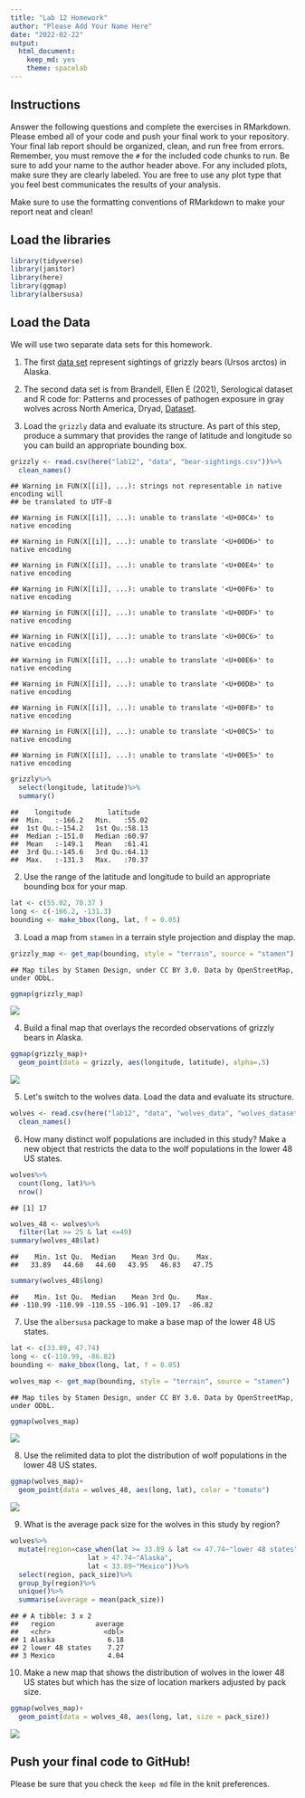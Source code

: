 ```yaml
---
title: "Lab 12 Homework"
author: "Please Add Your Name Here"
date: "2022-02-22"
output:
  html_document: 
    keep_md: yes
    theme: spacelab
---
```




## Instructions
Answer the following questions and complete the exercises in RMarkdown. Please embed all of your code and push your final work to your repository. Your final lab report should be organized, clean, and run free from errors. Remember, you must remove the `#` for the included code chunks to run. Be sure to add your name to the author header above. For any included plots, make sure they are clearly labeled. You are free to use any plot type that you feel best communicates the results of your analysis.  

Make sure to use the formatting conventions of RMarkdown to make your report neat and clean!  

## Load the libraries

```r
library(tidyverse)
library(janitor)
library(here)
library(ggmap)
library(albersusa)
```

## Load the Data
We will use two separate data sets for this homework.  

1. The first [data set](https://rcweb.dartmouth.edu/~f002d69/workshops/index_rspatial.html) represent sightings of grizzly bears (Ursos arctos) in Alaska.  
2. The second data set is from Brandell, Ellen E (2021), Serological dataset and R code for: Patterns and processes of pathogen exposure in gray wolves across North America, Dryad, [Dataset](https://doi.org/10.5061/dryad.5hqbzkh51).  

1. Load the `grizzly` data and evaluate its structure. As part of this step, produce a summary that provides the range of latitude and longitude so you can build an appropriate bounding box.

```r
grizzly <- read.csv(here("lab12", "data", "bear-sightings.csv"))%>%
  clean_names()
```

```
## Warning in FUN(X[[i]], ...): strings not representable in native encoding will
## be translated to UTF-8
```

```
## Warning in FUN(X[[i]], ...): unable to translate '<U+00C4>' to native encoding
```

```
## Warning in FUN(X[[i]], ...): unable to translate '<U+00D6>' to native encoding
```

```
## Warning in FUN(X[[i]], ...): unable to translate '<U+00E4>' to native encoding
```

```
## Warning in FUN(X[[i]], ...): unable to translate '<U+00F6>' to native encoding
```

```
## Warning in FUN(X[[i]], ...): unable to translate '<U+00DF>' to native encoding
```

```
## Warning in FUN(X[[i]], ...): unable to translate '<U+00C6>' to native encoding
```

```
## Warning in FUN(X[[i]], ...): unable to translate '<U+00E6>' to native encoding
```

```
## Warning in FUN(X[[i]], ...): unable to translate '<U+00D8>' to native encoding
```

```
## Warning in FUN(X[[i]], ...): unable to translate '<U+00F8>' to native encoding
```

```
## Warning in FUN(X[[i]], ...): unable to translate '<U+00C5>' to native encoding
```

```
## Warning in FUN(X[[i]], ...): unable to translate '<U+00E5>' to native encoding
```


```r
grizzly%>%
  select(longitude, latitude)%>%
  summary()
```

```
##    longitude         latitude    
##  Min.   :-166.2   Min.   :55.02  
##  1st Qu.:-154.2   1st Qu.:58.13  
##  Median :-151.0   Median :60.97  
##  Mean   :-149.1   Mean   :61.41  
##  3rd Qu.:-145.6   3rd Qu.:64.13  
##  Max.   :-131.3   Max.   :70.37
```

2. Use the range of the latitude and longitude to build an appropriate bounding box for your map.

```r
lat <- c(55.02, 70.37 )
long <- c(-166.2, -131.3)
bounding <- make_bbox(long, lat, f = 0.05)
```

3. Load a map from `stamen` in a terrain style projection and display the map.

```r
grizzly_map <- get_map(bounding, style = "terrain", source = "stamen")
```

```
## Map tiles by Stamen Design, under CC BY 3.0. Data by OpenStreetMap, under ODbL.
```


```r
ggmap(grizzly_map)
```

![](lab12_hw_files/figure-html/unnamed-chunk-6-1.png)<!-- -->

4. Build a final map that overlays the recorded observations of grizzly bears in Alaska.

```r
ggmap(grizzly_map)+
  geom_point(data = grizzly, aes(longitude, latitude), alpha=.5)
```

![](lab12_hw_files/figure-html/unnamed-chunk-7-1.png)<!-- -->

5. Let's switch to the wolves data. Load the data and evaluate its structure.

```r
wolves <- read.csv(here("lab12", "data", "wolves_data", "wolves_dataset.csv"))%>%
  clean_names()
```

6. How many distinct wolf populations are included in this study? Make a new object that restricts the data to the wolf populations in the lower 48 US states.

```r
wolves%>%
  count(long, lat)%>%
  nrow()
```

```
## [1] 17
```


```r
wolves_48 <- wolves%>%
  filter(lat >= 25 & lat <=49)
summary(wolves_48$lat)
```

```
##    Min. 1st Qu.  Median    Mean 3rd Qu.    Max. 
##   33.89   44.60   44.60   43.95   46.83   47.75
```

```r
summary(wolves_48$long)
```

```
##    Min. 1st Qu.  Median    Mean 3rd Qu.    Max. 
## -110.99 -110.99 -110.55 -106.91 -109.17  -86.82
```

7. Use the `albersusa` package to make a base map of the lower 48 US states.

```r
lat <- c(33.89, 47.74)
long <- c(-110.99, -86.82)
bounding <- make_bbox(long, lat, f = 0.05)
```


```r
wolves_map <- get_map(bounding, style = "terrain", source = "stamen")
```

```
## Map tiles by Stamen Design, under CC BY 3.0. Data by OpenStreetMap, under ODbL.
```


```r
ggmap(wolves_map)
```

![](lab12_hw_files/figure-html/unnamed-chunk-13-1.png)<!-- -->

8. Use the relimited data to plot the distribution of wolf populations in the lower 48 US states.

```r
ggmap(wolves_map)+
  geom_point(data = wolves_48, aes(long, lat), color = "tomato")
```

![](lab12_hw_files/figure-html/unnamed-chunk-14-1.png)<!-- -->

9. What is the average pack size for the wolves in this study by region?

```r
wolves%>%
  mutate(region=case_when(lat >= 33.89 & lat <= 47.74~"lower 48 states", 
                   lat > 47.74~"Alaska", 
                   lat < 33.89~"Mexico"))%>%
  select(region, pack_size)%>%
  group_by(region)%>%
  unique()%>%
  summarise(average = mean(pack_size))
```

```
## # A tibble: 3 x 2
##   region          average
##   <chr>             <dbl>
## 1 Alaska             6.18
## 2 lower 48 states    7.27
## 3 Mexico             4.04
```

10. Make a new map that shows the distribution of wolves in the lower 48 US states but which has the size of location markers adjusted by pack size.

```r
ggmap(wolves_map)+
  geom_point(data = wolves_48, aes(long, lat, size = pack_size))
```

![](lab12_hw_files/figure-html/unnamed-chunk-16-1.png)<!-- -->

## Push your final code to GitHub!
Please be sure that you check the `keep md` file in the knit preferences. 
